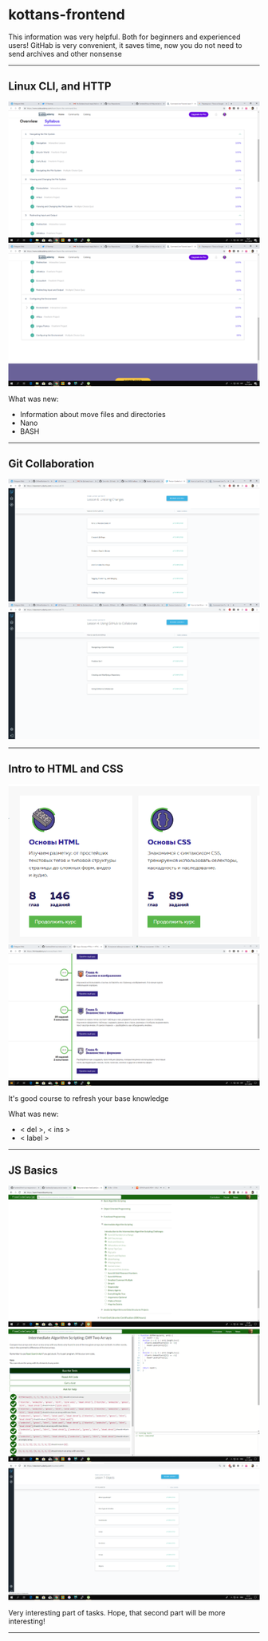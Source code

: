 # kottans-frontend


This information was very helpful. Both for beginners and experienced users! GitHab is very convenient, it saves time, now you do not need to send archives and other nonsense

_____________________________________

## Linux CLI, and HTTP

![Screenshot](task_linux_cli/1.PNG)
![Screenshot](task_linux_cli/2.PNG)

What was new:
* Information about move files and directories
* Nano
* BASH 

_____________________________________

## Git Collaboration

![Screenshot](task_git_collaboration/1.PNG)
![Screenshot](task_git_collaboration/2.PNG)

_____________________________________

## Intro to HTML and CSS

![Screenshot](task_html_css_intro/1.PNG)
![Screenshot](task_html_css_intro/2.PNG)

It's good course to refresh your base knowledge

What was new:
* < del >, < ins >
* < label > 

______________________________________

## JS Basics

![Screenshot](task_js_basics/1.PNG)
![Screenshot](task_js_basics/2.PNG)
![Screenshot](task_js_basics/3.PNG)


Very interesting part of tasks. Hope, that second part will be more interesting!


______________________________________



